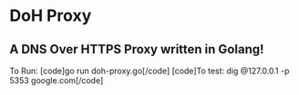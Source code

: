 # DoH Proxy
## A DNS Over HTTPS Proxy written in Golang!
To Run:
[code]go run doh-proxy.go[/code]
[code]To test: dig @127.0.0.1 -p 5353 google.com[/code]
